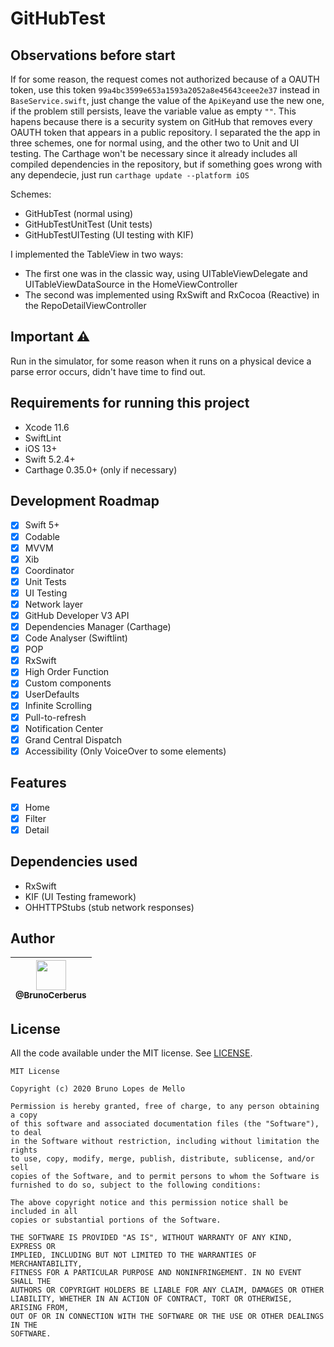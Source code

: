 # GitHubTest

## Observations before start
If for some reason, the request comes not authorized because of a OAUTH token, use this token `99a4bc3599e653a1593a2052a8e45643ceee2e37` instead in `BaseService.swift`, just change the value of the `ApiKey`and use the new one, if the problem still persists, leave the variable value as empty `""`. This hapens because there is a security system on GitHub that removes every OAUTH token that appears in a public repository. I separated the the app in three schemes, one for normal using, and the other two to Unit and UI testing. The Carthage won't be necessary since it already includes all compiled dependencies in the repository, but if something goes wrong with any dependecie, just run `carthage update --platform iOS`

Schemes:
 - GitHubTest (normal using)
 - GitHubTestUnitTest (Unit tests)
 - GitHubTestUITesting (UI testing with KIF)

I implemented the TableView in two ways:
 - The first one was in the classic way, using UITableViewDelegate and UITableViewDataSource in the HomeViewController
 - The second was implemented using RxSwift and RxCocoa (Reactive) in the RepoDetailViewController
 
## Important ⚠️
Run in the simulator, for some reason when it runs on a physical device a parse error occurs, didn't have time to find out. 

## Requirements for running this project
- Xcode 11.6
- SwiftLint
- iOS 13+
- Swift 5.2.4+
- Carthage 0.35.0+ (only if necessary)
 
## Development Roadmap

- [x] Swift 5+
- [x] Codable
- [x] MVVM
- [x] Xib
- [x] Coordinator
- [x] Unit Tests
- [x] UI Testing
- [x] Network layer
- [x] GitHub Developer V3 API
- [x] Dependencies Manager (Carthage)
- [x] Code Analyser (Swiftlint)
- [x] POP
- [x] RxSwift
- [x] High Order Function
- [x] Custom components
- [x] UserDefaults
- [x] Infinite Scrolling
- [x] Pull-to-refresh
- [x] Notification Center
- [x] Grand Central Dispatch
- [x] Accessibility (Only VoiceOver to some elements)

## Features
- [x] Home
- [x] Filter
- [x] Detail

## Dependencies used
- RxSwift
- KIF (UI Testing framework)
- OHHTTPStubs (stub network responses)

## Author

| [<img src="https://avatars3.githubusercontent.com/u/10541956?s=400&u=eba6b61af608c7dbc1d36cbf2abacb880d9c6a71&v=4" width="48"><br><sub>@BrunoCerberus</sub>](https://github.com/BrunoCerberus) |
| :---: |

## License

All the code available under the MIT license. See [LICENSE](LICENSE).

```
MIT License

Copyright (c) 2020 Bruno Lopes de Mello

Permission is hereby granted, free of charge, to any person obtaining a copy
of this software and associated documentation files (the "Software"), to deal
in the Software without restriction, including without limitation the rights
to use, copy, modify, merge, publish, distribute, sublicense, and/or sell
copies of the Software, and to permit persons to whom the Software is
furnished to do so, subject to the following conditions:

The above copyright notice and this permission notice shall be included in all
copies or substantial portions of the Software.

THE SOFTWARE IS PROVIDED "AS IS", WITHOUT WARRANTY OF ANY KIND, EXPRESS OR
IMPLIED, INCLUDING BUT NOT LIMITED TO THE WARRANTIES OF MERCHANTABILITY,
FITNESS FOR A PARTICULAR PURPOSE AND NONINFRINGEMENT. IN NO EVENT SHALL THE
AUTHORS OR COPYRIGHT HOLDERS BE LIABLE FOR ANY CLAIM, DAMAGES OR OTHER
LIABILITY, WHETHER IN AN ACTION OF CONTRACT, TORT OR OTHERWISE, ARISING FROM,
OUT OF OR IN CONNECTION WITH THE SOFTWARE OR THE USE OR OTHER DEALINGS IN THE
SOFTWARE.
```
